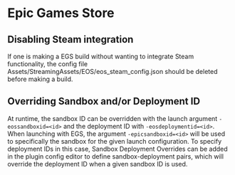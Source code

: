 # Epic Games Store

## Disabling Steam integration
If one is making a EGS build without wanting to integrate Steam functionality, the config file Assets/StreamingAssets/EOS/eos_steam_config.json should be deleted before making a build.

## Overriding Sandbox and/or Deployment ID
At runtime, the sandbox ID can be overridden with the launch argument `-eossandboxid=<id>` and the deployment ID with `-eosdeploymentid=<id>`. When launching with EGS, the argument `-epicsandboxid=<id>` will be used to specifically the sandbox for the given launch configuration. To specify deployment IDs in this case, Sandbox Deployment Overrides can be added in the plugin config editor to define sandbox-deployment pairs, which will override the deployment ID when a given sandbox ID is used.